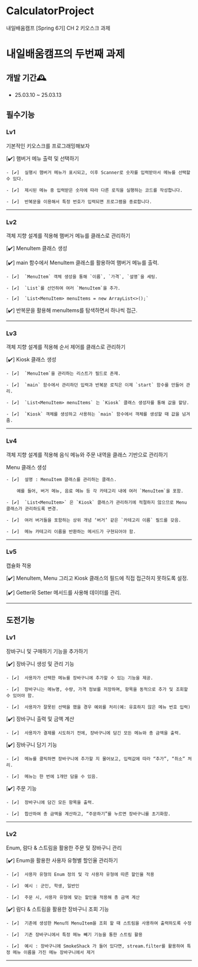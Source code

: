 # CalculatorProject
내일배움캠프 [Spring 6기] CH 2 키오스크 과제

# 내일배움캠프의 두번째 과제

## 개발 기간🕰️
* 25.03.10 ~ 25.03.13



## 필수기능
### Lv1 
  기본적인 키오스크를 프로그래밍해보자
  
  [✔️]  햄버거 메뉴 출력 및 선택하기
  
    - [✔️]  실행시 햄버거 메뉴가 표시되고, 이후 Scanner로 숫자를 입력받아서 메뉴를 선택할 수 있다.
    
    - [✔️]  제시된 메뉴 중 입력받은 숫자에 따라 다른 로직을 실행하는 코드를 작성합니다.
    
    - [✔️]  반복문을 이용해서 특정 번호가 입력되면 프로그램을 종료합니다.
    

---
  
### Lv2 
  객체 지향 설계를 적용해 햄버거 메뉴를 클래스로 관리하기
  
  [✔️]  MenuItem 클래스 생성
  
  [✔️]  main 함수에서 MenuItem 클래스를 활용하여 햄버거 메뉴를 출력.
  
    - [✔️]  `MenuItem` 객체 생성을 통해 `이름`, `가격`, `설명`을 세팅.
    
    - [✔️]  `List`를 선언하여 여러 `MenuItem`을 추가.
    
    - [✔️]  `List<MenuItem> menuItems = new ArrayList<>();`
    
  [✔️]  반복문을 활용해 menuItems를 탐색하면서 하나씩 접근.
  
---

### Lv3 
  객체 지향 설계를 적용해 순서 제어를 클래스로 관리하기
  
  [✔️]  Kiosk 클래스 생성
  
    - [✔️]  `MenuItem`을 관리하는 리스트가 필드로 존재.

    - [✔️]  `main` 함수에서 관리하던 입력과 반복문 로직은 이제 `start` 함수를 만들어 관리.
    
    - [✔️]  `List<MenuItem> menuItems` 는 `Kiosk` 클래스 생성자를 통해 값을 할당.
    
    - [✔️]  `Kiosk` 객체를 생성하고 사용하는 `main` 함수에서 객체를 생성할 때 값을 넘겨줌.
  
---

### Lv4
  객체 지향 설계를 적용해 음식 메뉴와 주문 내역을 클래스 기반으로 관리하기
  
  Menu 클래스 생성
  
    - [✔️]  설명 : MenuItem 클래스를 관리하는 클래스. 
    
        예를 들어, 버거 메뉴, 음료 메뉴 등 각 카테고리 내에 여러 `MenuItem`을 포함.
        
    - [✔️]  `List<MenuItem>` 은 `Kiosk` 클래스가 관리하기에 적절하지 않으므로 Menu 클래스가 관리하도록 변경.
    
    - [✔️]  여러 버거들을 포함하는 상위 개념 ‘버거’ 같은 `카테고리 이름` 필드를 갖음.
    
    - [✔️]  메뉴 카테고리 이름을 반환하는 메서드가 구현되어야 함.
  
---

### Lv5
  캡슐화 적용
  
  [✔️]  MenuItem, Menu 그리고 Kiosk 클래스의 필드에 직접 접근하지 못하도록 설정.
  
  [✔️]  Getter와 Setter 메서드를 사용해 데이터를 관리.
  
---

  
## 도전기능
### Lv1 
  장바구니 및 구매하기 기능을 추가하기
  
  [✔️]  장바구니 생성 및 관리 기능
  
    - [✔️]  사용자가 선택한 메뉴를 장바구니에 추가할 수 있는 기능을 제공.
    
    - [✔️]  장바구니는 메뉴명, 수량, 가격 정보를 저장하며, 항목을 동적으로 추가 및 조회할 수 있어야 함.
    
    - [✔️]  사용자가 잘못된 선택을 했을 경우 예외를 처리(예: 유효하지 않은 메뉴 번호 입력)
    

  [✔️]  장바구니 출력 및 금액 계산
  
    - [✔️]  사용자가 결제를 시도하기 전에, 장바구니에 담긴 모든 메뉴와 총 금액을 출력.

  [✔️]  장바구니 담기 기능
  
    - [✔️]  메뉴를 클릭하면 장바구니에 추가할 지 물어보고, 입력값에 따라 “추가”, “취소” 처리.
    
    - [✔️]  메뉴는 한 번에 1개만 담을 수 있음.

  [✔️]  주문 기능
  
    - [✔️]  장바구니에 담긴 모든 항목을 출력.
    
    - [✔️]  합산하여 총 금액을 계산하고, “주문하기”를 누르면 장바구니를 초기화함.
      
---

### Lv2
  Enum, 람다 & 스트림을 활용한 주문 및 장바구니 관리 
  
  [✔️]  Enum을 활용한 사용자 유형별 할인율 관리하기
  
    - [✔️]  사용자 유형의 Enum 정의 및 각 사용자 유형에 따른 할인율 적용
    
    - [✔️]  예시 : 군인, 학생, 일반인
    
    - [✔️]  주문 시, 사용자 유형에 맞는 할인율 적용해 총 금액 계산

  [✔️]  람다 & 스트림을 활용한 장바구니 조회 기능
  
    - [✔️]  기존에 생성한 Menu의 MenuItem을 조회 할 때 스트림을 사용하여 출력하도록 수정
    
    - [✔️]  기존 장바구니에서 특정 메뉴 빼기 기능을 통한 스트림 활용
    
    - [✔️]  예시 : 장바구니에 SmokeShack 가 들어 있다면, stream.filter를 활용하여 특정 메뉴 이름을 가진 메뉴 장바구니에서 제거

---

  
  
